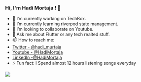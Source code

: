 ### Hi, I'm Hadi Mortaja ! 👋


- 🔭 I’m currently working on TechBox.
- 🌱 I’m currently learning riverpod state management.
- 👯 I’m looking to collaborate on Youtube.
- 💬 Ask me about Flutter or any tech realted stuff.
- 📫 How to reach me:
-  [Twitter - @hadi_murtaja](https://twitter.com/hadi_murtaja) 
-  [Youtube - @HadiMortaja](https://www.youtube.com/channel/UCa9LFShFmoXUyt3rlLbtyIg) 
-  [LinkedIn -@HadiMortaja](https://www.linkedin.com/in/hadi-mortaja-57a185189/)
- ⚡ Fun fact: I Spend almost 12 hours listening songs everyday

<img src="https://github-readme-stats.vercel.app/api?username=hadimortaja&&show_icons=true&title_color=ffffff&icon_color=bb2acf&text_color=daf7dc&bg_color=151515">
